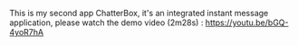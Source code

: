 This is my second app ChatterBox, it's an integrated instant message application, please watch the demo video (2m28s) : https://youtu.be/bGQ-4yoR7hA 
